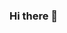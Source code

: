 ### Hi there 👋

<!--
**karinamigotto/karinamigotto** is a ✨ _special_ ✨ repository because its `README.md` (this file) appears on your GitHub profile.

Here are some ideas to get you started:

- 🎞️ I’m currently working on VFX.
- 📖 I’m currently learning HTML, CSS, JavaScript and Python.
- 📫 How to reach me: Karinamigotto@gmail.com. 
- 💄 Pronouns: She/Her.
